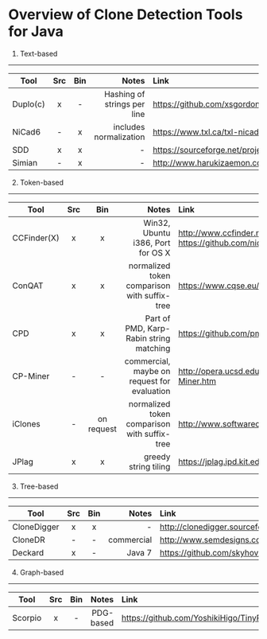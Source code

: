 Overview of Clone Detection Tools for Java
===========

1. Text-based
------
| Tool        | Src | Bin | Notes                       | Link 
| ----------- |:---:|:---:|----------------------------:|:-----
| Duplo(c)    | x   | -   | Hashing of strings per line | https://github.com/xsgordon/duplo-fork
| NiCad6      | -   | x   | includes normalization      | https://www.txl.ca/txl-nicaddownload.html
| SDD         | x   | x   | -                           | https://sourceforge.net/projects/sddforeclipse/
| Simian      | -   | x   | -                           | http://www.harukizaemon.com/simian/index.html

2. Token-based
--------

| Tool        | Src | Bin | Notes        | Link 
| ----------- |:---:|:---:|-------------:|:-----
| CCFinder(X) | x   | x   | Win32, Ubuntu i386, Port for OS X | http://www.ccfinder.net/ccfinderx.html, https://github.com/nicbet/ccfinderx-osx
| ConQAT      | x   | x   | normalized token comparison with suffix-tree | https://www.cqse.eu/en/products/conqat/install/
| CPD         | x   | x   | Part of PMD, Karp-Rabin string matching | https://github.com/pmd/pmd
| CP-Miner    | -   | -   | commercial, maybe on request for evaluation | http://opera.ucsd.edu/Projects/ARTS/CP-Miner.htm
| iClones     | -   | on request | normalized token comparison with suffix-tree | http://www.softwareclones.org/geticlones.php
| JPlag       | x   | x   | greedy string tiling | https://jplag.ipd.kit.edu

3. Tree-based
--------

| Tool        | Src | Bin | Notes           | Link 
| ----------- |:---:|:---:|----------------:|:-----
| CloneDigger | x   | x   | -               | http://clonedigger.sourceforge.net/download.html
| CloneDR     | -   | -   | commercial      | http://www.semdesigns.com/Products/Clone/JavaCloneDR.html
| Deckard     | x   | -   | Java 7       | https://github.com/skyhover/Deckard

4. Graph-based
---------
| Tool        | Src | Bin | Notes           | Link 
| ----------- |:---:|:---:|----------------:|:-----
| Scorpio     | x   | -   | PDG-based       | https://github.com/YoshikiHigo/TinyPDG/tree/master/src/main/java/yoshikihigo/tinypdg/scorpio
